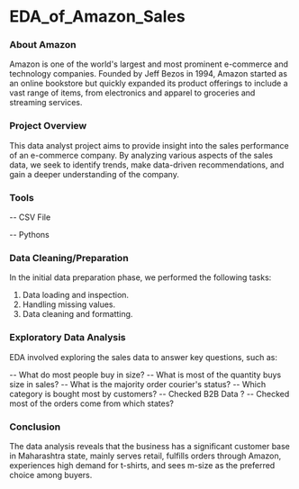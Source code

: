 # EDA_of_Amazon_Sales

### About Amazon

Amazon is one of the world's largest and most prominent e-commerce and technology companies. Founded by Jeff Bezos in 1994, Amazon started as an online bookstore but quickly expanded its product offerings to include a vast range of items, from electronics and apparel to groceries and streaming services.

### Project Overview

This data analyst project aims to provide insight into the sales performance of an e-commerce company. By analyzing various aspects of the sales data, we seek to identify trends, make data-driven recommendations, and gain a deeper understanding of the company.

### Tools 

-- CSV File 

-- Pythons

### Data Cleaning/Preparation

In the initial data preparation phase, we performed the following tasks:

1. Data loading and inspection.
2. Handling missing values.
3. Data cleaning and formatting.

### Exploratory Data Analysis

EDA involved exploring the sales data to answer key questions, such as:

-- What do most people buy in size?
-- What is most of the quantity buys size in sales?
-- What is the majority order courier's status?
-- Which category is bought most by customers?
-- Checked B2B Data ?
-- Checked most of the orders come from which states?

### Conclusion 

The data analysis reveals that the business has a significant customer base in Maharashtra state, mainly serves retail, fulfills orders through Amazon, experiences high demand for t-shirts, and sees m-size as the preferred choice among buyers.

​
